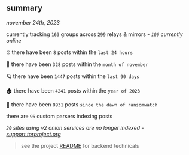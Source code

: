 
## summary
_november 24th, 2023_

currently tracking `163` groups across `299` relays & mirrors - _`106` currently online_

⏲ there have been `8` posts within the `last 24 hours`

🦈 there have been `328` posts within the `month of november`

🪐 there have been `1447` posts within the `last 90 days`

🏚 there have been `4241` posts within the `year of 2023`

🦕 there have been `8931` posts `since the dawn of ransomwatch`

there are `96` custom parsers indexing posts

_`20` sites using v2 onion services are no longer indexed - [support.torproject.org](https://support.torproject.org/onionservices/v2-deprecation/)_

> see the project [README](https://github.com/joshhighet/ransomwatch#ransomwatch--) for backend technicals
